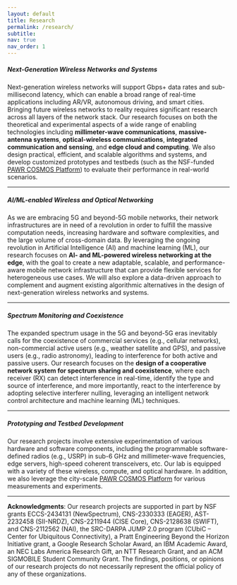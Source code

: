```yaml
---
layout: default
title: Research
permalink: /research/
subtitle:
nav: true
nav_order: 1
---
```


##### **Next-Generation Wireless Networks and Systems**

Next-generation wireless networks will support Gbps+ data rates and sub-millisecond latency, which can enable a broad range of real-time applications including AR/VR, autonomous driving, and smart cities. Bringing future wireless networks to reality requires significant research across all layers of the network stack. Our research focuses on both the theoretical and experimental aspects of a wide range of enabling technologies including **millimeter-wave communications**, **massive-antenna systems**, **optical-wireless communications**, **integrated communication and sensing**, and **edge cloud and computing**. We also design practical, efficient, and scalable algorithms and systems, and develop customized prototypes and testbeds (such as the NSF-funded [PAWR COSMOS Platform](https://cosmos-lab.org/)) to evaluate their performance in real-world scenarios.

---

##### **AI/ML-enabled Wireless and Optical Networking**
As we are embracing 5G and beyond-5G mobile networks, their network infrastructures are in need of a revolution in order to fulfill the massive computation needs, increasing hardware and software complexities, and the large volume of cross-domain data. By leveraging the ongoing revolution in Artificial Intelligence (AI) and machine learning (ML), our research focuses on **AI- and ML-powered wireless networking at the edge**, with the goal to create a new adaptable, scalable, and performance-aware mobile network infrastructure that can provide flexible services for heterogeneous use cases. We will also explore a data-driven approach to complement and augment existing algorithmic alternatives in the design of next-generation wireless networks and systems.

---

##### **Spectrum Monitoring and Coexistence**
The expanded spectrum usage in the 5G and beyond-5G eras inevitably calls for the coexistence of commercial services (e.g., cellular networks), non-commercial active users (e.g., weather satellite and GPS), and passive users (e.g., radio astronomy), leading to interference for both active and passive users. Our research focuses on the **design of a cooperative network system for spectrum sharing and coexistence**, where each receiver (RX) can detect interference in real-time, identify the type and source of interference, and more importantly, react to the interference by adopting selective interferer nulling, leveraging an intelligent network control architecture and machine learning (ML) techniques.

---

##### **Prototyping and Testbed Development**
Our research projects involve extensive experimentation of various hardware and software components, including the programmable software-defined radios (e.g., USRP) in sub-6 GHz and millimeter-wave frequencies, edge servers, high-speed coherent transceivers, etc. Our lab is equipped with a variety of these wireless, compute, and optical hardware. In addition, we also leverage the city-scale [PAWR COSMOS Platform](https://cosmos-lab.org/) for various measurements and experiments.

---

**Acknowledgments**: Our research projects are supported in part by NSF grants ECCS-2434131 (NewSpectrum), CNS-2330333 (EAGER), AST-2232458 (SII-NRDZ), CNS-2211944 (CISE Core), CNS-2128638 (SWIFT), and CNS-2112562 (NAI), the SRC-DARPA JUMP 2.0 program (CUbiC – Center for Ubiquitous Connectivity), a Pratt Engineering Beyond the Horizon Initiative grant, a Google Research Scholar Award, an IBM Academic Award, an NEC Labs America Research Gift, an NTT Research Grant, and an ACM SIGMOBILE Student Community Grant. The findings, positions, or opinions of our research projects do not necessarily represent the official policy of any of these organizations.
